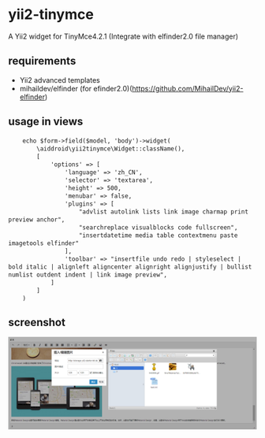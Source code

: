 # yii2-tinymce
A Yii2 widget for TinyMce4.2.1 (Integrate with elfinder2.0 file manager)
## requirements
- Yii2 advanced templates
- mihaildev/elfinder (for efinder2.0)(https://github.com/MihailDev/yii2-elfinder)

## usage in views
```
    echo $form->field($model, 'body')->widget(
        \aiddroid\yii2tinymce\Widget::className(),
        [
            'options' => [
                'language' => 'zh_CN',
                'selector' => 'textarea',
                'height' => 500,
                'menubar' => false,
                'plugins' => [
                    "advlist autolink lists link image charmap print preview anchor",
                    "searchreplace visualblocks code fullscreen",
                    "insertdatetime media table contextmenu paste imagetools elfinder"
                ],
                'toolbar' => "insertfile undo redo | styleselect | bold italic | alignleft aligncenter alignright alignjustify | bullist numlist outdent indent | link image preview",
            ]
        ]
    )
```

## screenshot
 ![image](https://raw.githubusercontent.com/aiddroid/yii2-tinymce/master/screenshot.jpg)
